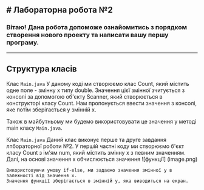 __# Лабораторна робота №2__ 
---
### Вітаю! Дана робота допоможе ознайомитись з порядком створення нового проекту та написати вашу першу програму.
___



##  Структура класів 

Клас `Main.java`
 У даному коді ми створюємо клас Count, який містить одне поле - змінну x типу double. Значення цієї змінної зчитується з консолі за допомогою об'єкту Scanner, який створюється в конструкторі класу Count. 
 Нам пропонується ввести значення з консолі, яке потім зберігається у змінній x. 
 
 Також в майбутньому ми будемо використовувати це значення  у методі main класу `Main.java`.


  Клас `Main.java` 
    Даний клас виконує перше та друге завдання лпбораторної роботи №2.
    У першій частні коду ми створюємо б'єкт класу Count з ім'ям num, який містить змінну x з певним значенням.
    Далі, на основі значення x обчислюється значення ![функції] (image.png)

    Використовуючи умову if-else, ми задаємо значення змінної y в залежності від значення x. 
    Значення функції зберігається в змінній y, яка виводиться на екран.



   
   




